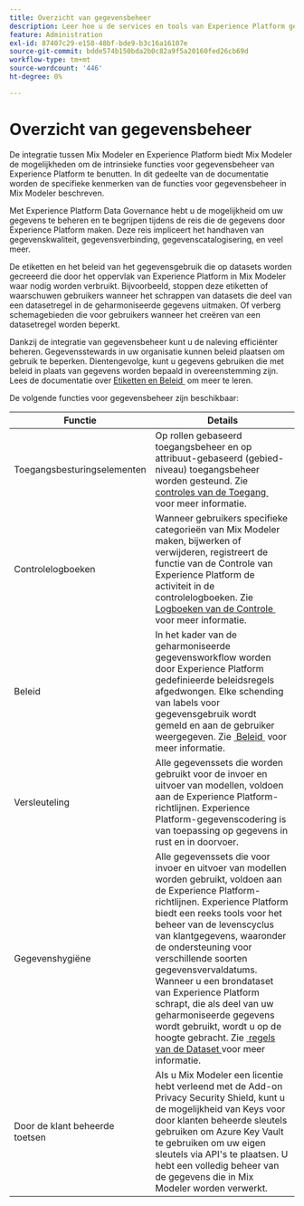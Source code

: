 ```yaml
---
title: Overzicht van gegevensbeheer
description: Leer hoe u de services en tools van Experience Platform gebruikt waarmee u uw verzamelde ervaringsgegevens kunt beheren. Zo, volgt u uw bedrijfspraktijken, wettelijke verplichtingen, en ontwikkelingsproces.
feature: Administration
exl-id: 87407c29-e158-48bf-bde9-b3c16a16107e
source-git-commit: bdde574b150bda2b0c82a9f5a20160fed26cb69d
workflow-type: tm+mt
source-wordcount: '446'
ht-degree: 0%

---
```


# Overzicht van gegevensbeheer

De integratie tussen Mix Modeler en Experience Platform biedt Mix Modeler de mogelijkheden om de intrinsieke functies voor gegevensbeheer van Experience Platform te benutten. In dit gedeelte van de documentatie worden de specifieke kenmerken van de functies voor gegevensbeheer in Mix Modeler beschreven.

Met Experience Platform Data Governance hebt u de mogelijkheid om uw gegevens te beheren en te begrijpen tijdens de reis die de gegevens door Experience Platform maken. Deze reis impliceert het handhaven van gegevenskwaliteit, gegevensverbinding, gegevenscatalogisering, en veel meer.

De etiketten en het beleid van het gegevensgebruik die op datasets worden gecreeerd die door het oppervlak van Experience Platform in Mix Modeler waar nodig worden verbruikt. Bijvoorbeeld, stoppen deze etiketten of waarschuwen gebruikers wanneer het schrappen van datasets die deel van een datasetregel in de geharmoniseerde gegevens uitmaken. Of verberg schemagebieden die voor gebruikers wanneer het creëren van een datasetregel worden beperkt.

Dankzij de integratie van gegevensbeheer kunt u de naleving efficiënter beheren. Gegevensstewards in uw organisatie kunnen beleid plaatsen om gebruik te beperken. Dientengevolge, kunt u gegevens gebruiken die met beleid in plaats van gegevens worden bepaald in overeenstemming zijn. Lees de documentatie over [&#x200B; Etiketten en Beleid &#x200B;](https://experienceleague.adobe.com/nl/docs/analytics-platform/using/cja-dataviews/data-governance) om meer te leren.

De volgende functies voor gegevensbeheer zijn beschikbaar:

| Functie | Details |
|---|---|
| Toegangsbesturingselementen | Op rollen gebaseerd toegangsbeheer en op attribuut-gebaseerd (gebied-niveau) toegangsbeheer worden gesteund. Zie [&#x200B; controles van de Toegang &#x200B;](access-controls.md) voor meer informatie. |
| Controlelogboeken | Wanneer gebruikers specifieke categorieën van Mix Modeler maken, bijwerken of verwijderen, registreert de functie van de Controle van Experience Platform de activiteit in de controlelogboeken. Zie [&#x200B; Logboeken van de Controle &#x200B;](audit-logs.md) voor meer informatie. |
| Beleid | In het kader van de geharmoniseerde gegevensworkflow worden door Experience Platform gedefinieerde beleidsregels afgedwongen. Elke schending van labels voor gegevensgebruik wordt gemeld en aan de gebruiker weergegeven. Zie [&#x200B; Beleid &#x200B;](policies.md) voor meer informatie. |
| Versleuteling | Alle gegevenssets die worden gebruikt voor de invoer en uitvoer van modellen, voldoen aan de Experience Platform-richtlijnen. Experience Platform-gegevenscodering is van toepassing op gegevens in rust en in doorvoer. |
| Gegevenshygiëne | Alle gegevenssets die voor invoer en uitvoer van modellen worden gebruikt, voldoen aan de Experience Platform-richtlijnen. Experience Platform biedt een reeks tools voor het beheer van de levenscyclus van klantgegevens, waaronder de ondersteuning voor verschillende soorten gegevensvervaldatums. Wanneer u een brondataset van Experience Platform schrapt, die als deel van uw geharmoniseerde gegevens wordt gebruikt, wordt u op de hoogte gebracht. Zie [&#x200B; regels van de Dataset &#x200B;](/help/harmonize-data/dataset-rules.md) voor meer informatie. |
| Door de klant beheerde toetsen | Als u Mix Modeler een licentie hebt verleend met de Add-on Privacy Security Shield, kunt u de mogelijkheid van Keys voor door klanten beheerde sleutels gebruiken om Azure Key Vault te gebruiken om uw eigen sleutels via API&#39;s te plaatsen. U hebt een volledig beheer van de gegevens die in Mix Modeler worden verwerkt. |
